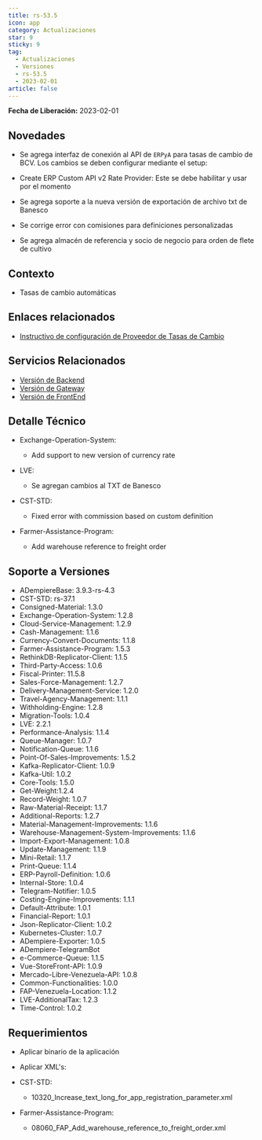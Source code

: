 ```yaml
---
title: rs-53.5
icon: app
category: Actualizaciones
star: 9
sticky: 9
tag:
  - Actualizaciones
  - Versiones
  - rs-53.5
  - 2023-02-01
article: false
---
```


**Fecha de Liberación:** 2023-02-01

## Novedades

- Se agrega interfaz de conexión al API de `ERPyA` para tasas de cambio de BCV. Los cambios se deben configurar mediante el setup:

- Create ERP Custom API v2 Rate Provider: Este se debe habilitar y usar por el momento

- Se agrega soporte a la nueva versión de exportación de archivo txt de Banesco
- Se corrige error con comisiones para definiciones personalizadas
- Se agrega almacén de referencia y socio de negocio para orden de flete de cultivo

## Contexto

- Tasas de cambio automáticas

## Enlaces relacionados

- [Instructivo de configuración de Proveedor de Tasas de Cambio](https://stackoverflowteams.com/c/erpya/questions/396/397#397)

## Servicios Relacionados

- [Versión de Backend](https://github.com/erpcya/adempiere-customer-backend/releases/tag/rs-1.9.1)
- [Versión de Gateway](https://github.com/erpcya/gateway-customer-api/releases/tag/solop-rs-1.2.5)
- [Versión de FrontEnd](https://github.com/solop-develop/frontend-core/releases/tag/experimental-1.9.4)

## Detalle Técnico

- Exchange-Operation-System:

  - Add support to new version of currency rate

- LVE:

  - Se agregan cambios al TXT de Banesco

- CST-STD:

  - Fixed error with commission based on custom definition

- Farmer-Assistance-Program:

  - Add warehouse reference to freight order
  
## Soporte a Versiones

- ADempiereBase: 3.9.3-rs-4.3
- CST-STD: rs-37.1
- Consigned-Material: 1.3.0
- Exchange-Operation-System: 1.2.8
- Cloud-Service-Management: 1.2.9
- Cash-Management: 1.1.6
- Currency-Convert-Documents: 1.1.8
- Farmer-Assistance-Program: 1.5.3
- RethinkDB-Replicator-Client: 1.1.5
- Third-Party-Access: 1.0.6
- Fiscal-Printer: 11.5.8
- Sales-Force-Management: 1.2.7
- Delivery-Management-Service: 1.2.0
- Travel-Agency-Management: 1.1.1
- Withholding-Engine: 1.2.8
- Migration-Tools: 1.0.4
- LVE: 2.2.1
- Performance-Analysis: 1.1.4
- Queue-Manager: 1.0.7
- Notification-Queue: 1.1.6
- Point-Of-Sales-Improvements: 1.5.2
- Kafka-Replicator-Client: 1.0.9
- Kafka-Util: 1.0.2
- Core-Tools: 1.5.0
- Get-Weight:1.2.4
- Record-Weight: 1.0.7
- Raw-Material-Receipt: 1.1.7
- Additional-Reports: 1.2.7
- Material-Management-Improvements: 1.1.6
- Warehouse-Management-System-Improvements: 1.1.6
- Import-Export-Management: 1.0.8
- Update-Management: 1.1.9
- Mini-Retail: 1.1.7
- Print-Queue: 1.1.4
- ERP-Payroll-Definition: 1.0.6
- Internal-Store: 1.0.4
- Telegram-Notifier: 1.0.5
- Costing-Engine-Improvements: 1.1.1
- Default-Attribute: 1.0.1
- Financial-Report: 1.0.1
- Json-Replicator-Client: 1.0.2
- Kubernetes-Cluster: 1.0.7
- ADempiere-Exporter: 1.0.5
- ADempiere-TelegramBot
- e-Commerce-Queue: 1.1.5
- Vue-StoreFront-API: 1.0.9
- Mercado-Libre-Venezuela-API: 1.0.8
- Common-Functionalities: 1.0.0
- FAP-Venezuela-Location: 1.1.2
- LVE-AdditionalTax: 1.2.3
- Time-Control: 1.0.2

## Requerimientos

- Aplicar binario de la aplicación
- Aplicar XML's:
  
- CST-STD:

  - 10320_Increase_text_long_for_app_registration_parameter.xml

- Farmer-Assistance-Program:

  - 08060_FAP_Add_warehouse_reference_to_freight_order.xml
  